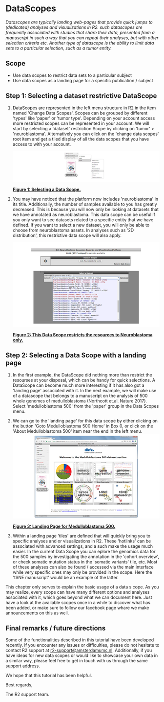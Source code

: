 <a id="DataScopes"> </a>

DataScopes
===================



*Datascopes are typically landing web-pages that provide quick jumps to (dedicated) analyses and visualizations in R2. such datascopes are frequently associated with studies that share their data, presented from a manuscript in such a way that you can repeat their analyses, but with other selection criteria etc. Another type of datascope is the ability to limit data sets to a particular selection, such as a tumor entity.*



Scope
-----

-   Use data scopes to restrict data sets to a particular subject
-   Use data scopes as a landing page for a specific publication / subject





Step 1: Selecting a dataset restrictive DataScope
---------------

1.  DataScopes are represented in the left menu structure in R2 in the item named 'Change Data Scopes'.
Scopes can be grouped by different 'types' like 'paper' or 'tumor type'. Depending on your account access
more restricted scopes can be represented in your account. We will start by selecting a 'dataset'
restriction Scope by clicking on 'tumor' > 'neuroblastoma'. Alternatively you can click on the 'change data scopes' root item and get a tiled display of all the data scopes that you have access to with your account.
    
	![](_static/images/DataScope_select_a_datascope.png "Figure    1: Selecting a Data Scope.")
	
	[**Figure    1: Selecting a Data Scope.**](_static/images/DataScope_select_a_datascope.png)
	

2.  You may have noticed that the platform now includes 'neuroblastoma' in its title. Additionally, the number of samples available to you has greatly decreased. This is because you will now only be looking at datasets that we have annotated as neuroblastoma. This data scope can be useful if you only want to see datasets related to a specific entity that we have defined. If you want to select a new dataset, you will only be able to choose from neuroblastoma assets. In analyses such as '2D distribution', this restrictive data scope will also apply.
    
	![](_static/images/DataScope_resources.png "Figure    2: Neuroblastoma Data Scope.")
	
	[**Figure    2: This Data Scope restricts the resources to Neuroblastoma only.**](_static/images/DataScope_resources.png)
	

Step 2: Selecting a Data Scope with a landing page
---------------

1.  In the first example, the DataScope did nothing more than restrict the resourses at your disposal, which
can be handy for quick selections. A DataScope can become much more interesting if it has also got a 'landing page'
associated with it. In the next example, we will make use of a datascope that belongs to a manuscript on the analysis
of 500 whole genomes of medulloblastoma (Northcott et.al. Nature 2017). Select 'medulloblastoma 500' from the 'paper'
group in the Data Scopes menu.

2.	We can go to the 'landing page' for this data scope by either clicking on the button 'Goto Medulloblastoma 500 Home'
in Box 0, or click on the 'About Medulloblastoma 500' item near the end in the left menu.
	![](_static/images/DataScope_mb500_1.png "Figure    3: Landing Page for Medulloblastoma 500.")
	
	[**Figure    3: Landing Page for Medulloblastoma 500.**](_static/images/DataScope_mb500_1.png)
	
3.  Within a landing page 'tiles' are defined that will quickly bring you to specific analyses and or visualizations in R2.
These 'hotlinks' can be associated with advanced settings, and a such make the usage much easier. In the current Data Scope
you can eplore the genomics data for the 500 samples by investigating the annotation in the 'cohort overview', or check somatic
mutation status in the 'somatic variants' tile, etc. Most of these analyses can also be found / accessed via the main interface
while very specific ones may only be provided in the scope. Here the 'tSNE manuscript' would be an example of the latter. 

This chapter only serves to explain the basic usage of a data s cope. As you may realize, every scope can have many different options
and analyses associated with it, which goes beyond what we can document here. Just have a look at the available scopes once in a while
to discover what has been added, or make sure to follow our facebook page whare we make announcements on this as well.



Final remarks / future directions
---------------------------------


Some of the functionalities described in this tutorial have been developed recently. If you encounter any issues or difficulties, please do not hesitate to contact R2 support at r2-support@amsterdamumc.nl. Additionally, if you have ideas for new data scopes or would like to showcase your own data in a similar way, please feel free to get in touch with us through the same support address.


We hope that this tutorial has been helpful.


Best regards,

The R2 support team.



